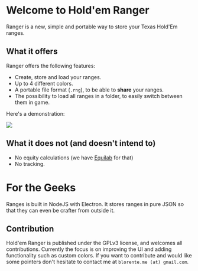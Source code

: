 # Welcome to Hold'em Ranger

Ranger is a new, simple and portable way to store your Texas Hold'Em ranges.

## What it offers

Ranger offers the following features:

- Create, store and load your ranges.
- Up to 4 different colors.
- A portable file format (`.rng`), to be able to **share** your ranges.
- The possibility to load all ranges in a folder, to easily switch between them in game.

Here's a demonstration:

![](./demo.gif)

## What it does not (and doesn't intend to)

- No equity calculations (we have [Equilab](https://www.pokerstrategy.com/poker-software-tools/equilab-holdem/) for that)
- No tracking.

# For the Geeks

Ranges is built in NodeJS with Electron. It stores ranges in pure JSON so that they can even be crafter from outside it.

## Contribution

Hold'em Ranger is published under the GPLv3 license, and welcomes all contributions. Currently the focus is on improving the UI and adding functionality such as custom colors. If you want to contribute and would like some pointers don't hesitate to contact me at `blorente.me (at) gmail.com`.
